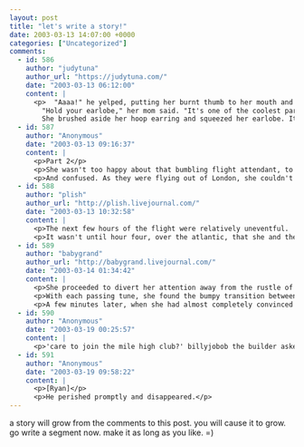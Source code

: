 ```yaml
---
layout: post
title: "let's write a story!"
date: 2003-03-13 14:07:00 +0000
categories: ["Uncategorized"]
comments:
  - id: 586
    author: "judytuna"
    author_url: "https://judytuna.com/"
    date: "2003-03-13 06:12:00"
    content: |
      <p>  "Aaaa!" he yelped, putting her burnt thumb to her mouth and then waving it jaggedly in the air.<br />
        "Hold your earlobe," her mom said. "It's one of the coolest parts of your body."<br />
        She brushed aside her hoop earring and squeezed her earlobe. It felt cool. </p>
  - id: 587
    author: "Anonymous"
    date: "2003-03-13 09:16:37"
    content: |
      <p>Part 2</p>
      <p>She wasn't too happy about that bumbling flight attendant, to be sure. After he'd poured coffee on her hand while trying to offer her a moist towelette, he had panicked, swearing mildly in Swedish, and rushing to take charge. He had grabbed her thumb, shoved it into her mouth, screaming the whole time. After he rather manically realized his new error and removed her thumb from her mouth, he had taken it and begun shaking her whole arm with the sort of violence that would have, well, quite possibly wrenched her arm completely loose from her body. Her mother, in a bizarre mixture of shock and disinterest, had simply told her to clutch her ear,and, not knowing what else to do, she had complied. Her father, sitting a seat over, hadn't even looked up from The Times. She felt a little violated.</p>
      <p>And confused. As they were flying out of London, she couldn't make any sense of the fact that both the entire flight crew spoke in Scandinavian languages. She settled back into her reading, every so often dipping her thumb into her 7-Up.</p>
  - id: 588
    author: "plish"
    author_url: "http://plish.livejournal.com/"
    date: "2003-03-13 10:32:58"
    content: |
      <p>The next few hours of the flight were relatively uneventful.  The groveling of the still incomprehensible but now contrite steward had become background noise, and the 7-Up, tepid but still bubbling seemed to have done the trick.  Her father dozed, lightly snoring as her mother completed a word search in <i>Det Basta</i>.  </p>
      <p>It wasn't until hour four, over the atlantic, that she and the other passengers began to realize what was amiss.  The periodic cheerful messages from the cockpit in Swedish became more and more frequent despite the lack of a non-cloud-related view.  A chemical and smoky smell started to pervade the cabin.  And the beverage service had stopped entirely, no matter how many times her mother rang the little buzzer above her head.  </p>
  - id: 589
    author: "babygrand"
    author_url: "http://babygrand.livejournal.com/"
    date: "2003-03-14 01:34:42"
    content: |
      <p>She proceeded to divert her attention away from the rustle of the cabin, which was making her nervous. She reached into her tote for an old cd player that featured a blend of Billie Holiday and Buddy Holly, and promptly covered her ears with a pair of the unfashionable headphones from the 90s that were supposed to be easy on the eardrums. </p>
      <p>With each passing tune, she found the bumpy transition between Billie Holiday's eerie crooning and Buddy Holly's light-hearted rock and roll to be more and more satisfying. She closed her eyes. </p>
      <p>A few minutes later, when she had almost completely convinced herself that she was anywhere but in that wretched plane, she felt a tap on her shoulder.  </p>
  - id: 590
    author: "Anonymous"
    date: "2003-03-19 00:25:57"
    content: |
      <p>'care to join the mile high club?' billyjobob the builder asked.</p>
  - id: 591
    author: "Anonymous"
    date: "2003-03-19 09:58:22"
    content: |
      <p>[Ryan]</p>
      <p>He perished promptly and disappeared.</p>
---
```


a story will grow from the comments to this post. you will cause it to grow. go write a segment now. make it as long as you like. =)